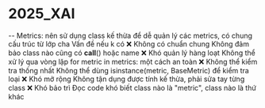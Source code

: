# 2025_XAI
-- Metrics: nên sử dụng class kế thừa để dễ quản lý các metrics, có chung cấu trúc từ lớp cha 
Vấn đề	nếu k có 
❌ Không có chuẩn chung	Không đảm bảo class nào cũng có __call__() hoặc name
❌ Khó quản lý hàng loạt	Không thể xử lý qua vòng lặp for metric in metrics: một cách an toàn
❌ Không thể kiểm tra thống nhất	Không thể dùng isinstance(metric, BaseMetric) để kiểm tra loại
❌ Khó mở rộng	Không tận dụng được tính kế thừa, phải sửa tay từng class
❌ Khó bảo trì	Đọc code khó biết class nào là "metric", class nào là thứ khác
